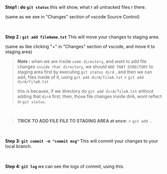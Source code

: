 <b>Step1 : do `git status`</b>
this will show, what r all untracked files r there.

(same as we see in "Changes" section of vscode Source Control)
<br><br><br>

<b> Step 2 : `git add fileName.txt`</b>
This will move your changes to staging area.

(same as like clicking "+" in "Changes" section of vscode, and move it to staging area)

> <b>Note :</b> when we are inside `some directory`, and want to add file changes `inside that directory`,
> we should `ADD THAT DIRECTORY` to staging area first by executing `git status dirA` , and then we can add, files inside of it, using
> `git add dirA/fileA.txt` > `git add dirA/fileB.txt`
>
> this is because,
> if we directory do `git add dirA/fileA.txt` without adding that `dirA` first,
> then, those file changes inside dirA, wont reflect in `git status`.

<br>

> <b>TRICK TO ADD FILE FILE TO STAGING AREA at once: </b> > `git add . `

<br><br>
<b>Step 3: `git commit -m "commit msg"` </b>
This will commit your changes to your local branch.

<br><br>
<b>Step 4: `git log` </b>
we can see the logs of commit, using this.
